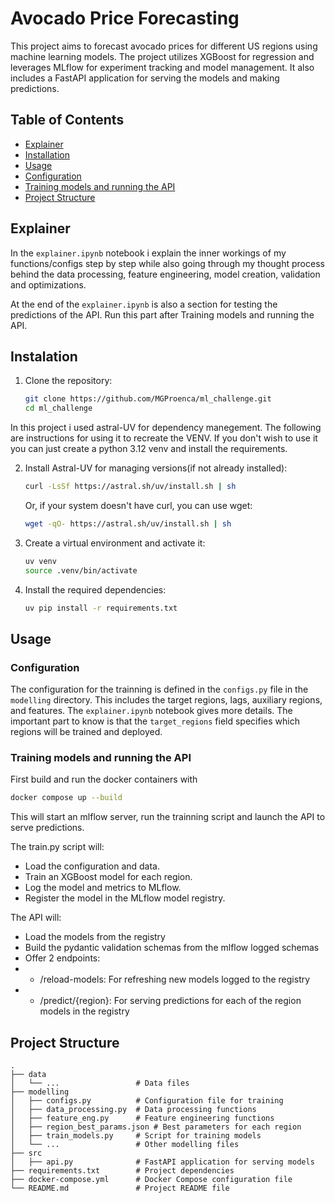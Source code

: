 # Avocado Price Forecasting

This project aims to forecast avocado prices for different US regions using machine learning models. The project utilizes XGBoost for regression and leverages MLflow for experiment tracking and model management. It also includes a FastAPI application for serving the models and making predictions.

## Table of Contents

- [Explainer](#explainer)
- [Installation](#installation)
- [Usage](#usage)
- [Configuration](#configuration)
- [Training models and running the API](#training-models)
- [Project Structure](#project-structure)

## Explainer
In the `explainer.ipynb` notebook i explain the inner workings of my functions/configs step by step while also going through my thought process behind the data processing, feature engineering, model creation, validation and optimizations. 

At the end of the `explainer.ipynb` is also a section for testing the predictions of the API. Run this part after Training models and running the API.


## Instalation

1. Clone the repository:

   ```bash
   git clone https://github.com/MGProenca/ml_challenge.git
   cd ml_challenge
   ```

In this project i used astral-UV for dependency manegement. 
The following are instructions for using it to recreate the VENV. 
If you don't wish to use it you can just create a python 3.12 venv and install the requirements.

2. Install Astral-UV for managing versions(if not already installed):
    ```bash
   curl -LsSf https://astral.sh/uv/install.sh | sh
   ```

   Or, if your system doesn't have curl, you can use wget:

   ```bash
   wget -qO- https://astral.sh/uv/install.sh | sh
   ```

3. Create a virtual environment and activate it:

   ```bash
   uv venv
   source .venv/bin/activate
   ```

4. Install the required dependencies:

   ```bash
   uv pip install -r requirements.txt
   ```


## Usage

### Configuration

The configuration for the trainning is defined in the `configs.py` file in the `modelling` directory. This includes the target regions, lags, auxiliary regions, and features. The `explainer.ipynb` notebook gives more details. The important part to know is that the `target_regions` field specifies which regions will be trained and deployed.

### Training models and running the API

First build and run the docker containers with 

```bash
docker compose up --build
```

This will start an mlflow server, run the trainning script and launch the API to serve predictions.

The train.py script will:
- Load the configuration and data.
- Train an XGBoost model for each region.
- Log the model and metrics to MLflow.
- Register the model in the MLflow model registry.

The API will:
- Load the models from the registry
- Build the pydantic validation schemas from the mlflow logged schemas
- Offer 2 endpoints: 
- - /reload-models: For refreshing new models logged to the registry
- - /predict/{region}: For serving predictions for each of the region models in the registry

## Project Structure

```
.
├── data
│   └── ...                 # Data files
├── modelling
│   ├── configs.py          # Configuration file for training
│   ├── data_processing.py  # Data processing functions
│   ├── feature_eng.py      # Feature engineering functions
│   ├── region_best_params.json # Best parameters for each region
│   ├── train_models.py     # Script for training models
│   └── ...                 # Other modelling files
├── src
│   ├── api.py              # FastAPI application for serving models
├── requirements.txt        # Project dependencies
├── docker-compose.yml      # Docker Compose configuration file
└── README.md               # Project README file
```

